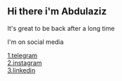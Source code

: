 ## Hi there i'm Abdulaziz

It's great to be back after a long time <br/>

I'm on social media <br/>

<a href="https://t.me/akiylov">
1.telegram
<a/>
  <br/>
<a href="https://www.instagram.com/akiylov/" >
2.instagram
<a/>
  <br/>
<a href="https://www.linkedin.com/in/abdulaziz-oqilov-52785627b/">
3.linkedin
<a/>


